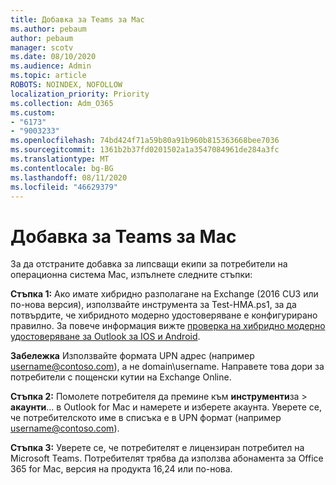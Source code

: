 ```yaml
---
title: Добавка за Teams за Mac
ms.author: pebaum
author: pebaum
manager: scotv
ms.date: 08/10/2020
ms.audience: Admin
ms.topic: article
ROBOTS: NOINDEX, NOFOLLOW
localization_priority: Priority
ms.collection: Adm_O365
ms.custom:
- "6173"
- "9003233"
ms.openlocfilehash: 74bd424f71a59b80a91b960b815363668bee7036
ms.sourcegitcommit: 1361b2b37fd0201502a1a3547084961de284a3fc
ms.translationtype: MT
ms.contentlocale: bg-BG
ms.lasthandoff: 08/11/2020
ms.locfileid: "46629379"
---
```

# <a name="teams-add-in-for-mac"></a>Добавка за Teams за Mac

За да отстраните добавка за липсващи екипи за потребители на операционна система Mac, изпълнете следните стъпки:

**Стъпка 1:** Ако имате хибридно разполагане на Exchange (2016 CU3 или по-нова версия), използвайте инструмента за Test-HMA.ps1, за да потвърдите, че хибридното модерно удостоверяване е конфигурирано правилно. За повече информация вижте [проверка на хибридно модерно удостоверяване за Outlook за IOS и Android](https://aka.ms/AA980zq).  

**Забележка** Използвайте формата UPN адрес (например [username@contoso.com](mailto:username@contoso.com)), а не domain\username. Направете това дори за потребители с пощенски кутии на Exchange Online.

**Стъпка 2:** Помолете потребителя да премине към **инструменти**за  >  **акаунти**... в Outlook for Mac и намерете и изберете акаунта. Уверете се, че потребителското име в списъка е в UPN формат (например [username@contoso.com](mailto:username@contoso.com)).

**Стъпка 3:** Уверете се, че потребителят е лицензиран потребител на Microsoft Teams. Потребителят трябва да използва абонамента за Office 365 for Mac, версия на продукта 16,24 или по-нова.